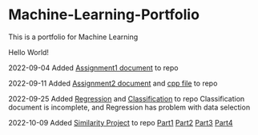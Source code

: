 # Machine-Learning-Portfolio
This is a portfolio for Machine Learning

Hello World!


2022-09-04	Added [Assignment1 document](CS4375.003_SimonKim_A1_Overview_of_ML.pdf)  to repo


2022-09-11	Added [Assignment2 document](CS4375.003_SimonKim_A2_DataExploration.pdf) and [cpp file](Dataexploration.cpp) to repo


2022-09-25	Added [Regression](CS4375.003_Regression_Simon_Kim.pdf) and [Classification](CS4375.003_Classification_Simon_Kim.pdf) to repo
		Classification document is incomplete, and Regression has problem with data selection

2022-10-09	Added [Similarity Project](Similarity) to repo
		[Part1](Similarity/Similarity_-_Part1.pdf)
		[Part2](Similarity/Similarity_-_Notebook_2_-_Classification.pdf)
		[Part3](Similarity/Similarity_-_Clustering_-_Part_3.pdf)
		[Part4](Similarity/Similarity_-_Dimensionality_-_Reduction_-_Part4.pdf)
		
